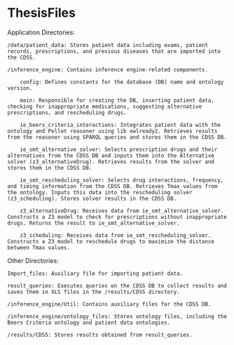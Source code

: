 # ThesisFiles
Application Directories:

    /data/patient_data: Stores patient data including exams, patient records, prescriptions, and previous diseases that are imported into the CDSS.

    /inference_engine: Contains inference engine-related components.

        config: Defines constants for the database (DB) name and ontology version.

        main: Responsible for creating the DB, inserting patient data, checking for inappropriate medications, suggesting alternative prescriptions, and rescheduling drugs.

        ie_beers_criteria_interactions: Integrates patient data with the ontology and Pellet reasoner using lib owlready2. Retrieves results from the reasoner using SPARQL queries and stores them in the CDSS DB.

        ie_smt_alternative_solver: Selects prescription drugs and their alternatives from the CDSS DB and inputs them into the Alternative solver (z3_alternativeDrug). Retrieves results from the solver and stores them in the CDSS DB.

        ie_smt_rescheduling_solver: Selects drug interactions, frequency, and timing information from the CDSS DB. Retrieves Tmax values from the ontology. Inputs this data into the rescheduling solver (z3_scheduling). Stores solver results in the CDSS DB.

        z3_alternativeDrug: Receives data from ie_smt_alternative_solver. Constructs a Z3 model to check for prescriptions without inappropriate drugs. Returns the result to ie_smt_alternative_solver.

        z3_scheduling: Receives data from ie_smt_rescheduling_solver. Constructs a Z3 model to reschedule drugs to maximize the distance between Tmax values.

Other Directories:

    Import_files: Auxiliary file for importing patient data.

    result_queries: Executes queries on the CDSS DB to collect results and saves them in XLS files in the /results/CDSS directory.

    /inference_engine/Util: Contains auxiliary files for the CDSS DB.

    /inference_engine/ontology_files: Stores ontology files, including the Beers Criteria ontology and patient data ontologies.

    /results/CDSS: Stores results obtained from result_queries.
